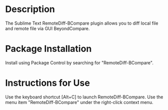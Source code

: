 # Description
The Sublime Text RemoteDiff-BCompare plugin allows you to diff local file and remote file via GUI BeyondCompare. 

# Package Installation
Install using Package Control by searching for "RemoteDiff-BCompare".

# Instructions for Use
Use the keyboard shortcut [Alt+C] to launch RemoteDiff-BCompare.
Use the menu item "RemoteDiff-BCompare" under the right-click context menu.

